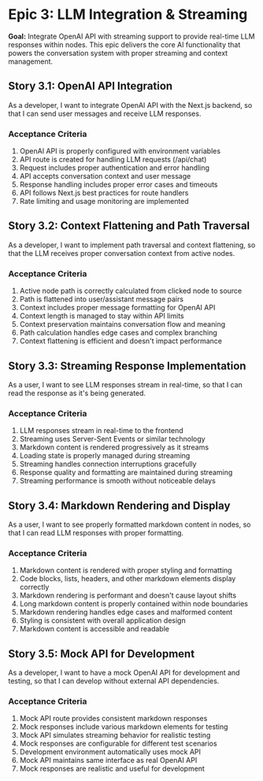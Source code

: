 # Epic 3: LLM Integration & Streaming

**Goal:** Integrate OpenAI API with streaming support to provide real-time LLM responses within nodes. This epic delivers the core AI functionality that powers the conversation system with proper streaming and context management.

## Story 3.1: OpenAI API Integration

As a developer,
I want to integrate OpenAI API with the Next.js backend,
so that I can send user messages and receive LLM responses.

### Acceptance Criteria

1. OpenAI API is properly configured with environment variables
2. API route is created for handling LLM requests (/api/chat)
3. Request includes proper authentication and error handling
4. API accepts conversation context and user message
5. Response handling includes proper error cases and timeouts
6. API follows Next.js best practices for route handlers
7. Rate limiting and usage monitoring are implemented

## Story 3.2: Context Flattening and Path Traversal

As a developer,
I want to implement path traversal and context flattening,
so that the LLM receives proper conversation context from active nodes.

### Acceptance Criteria

1. Active node path is correctly calculated from clicked node to source
2. Path is flattened into user/assistant message pairs
3. Context includes proper message formatting for OpenAI API
4. Context length is managed to stay within API limits
5. Context preservation maintains conversation flow and meaning
6. Path calculation handles edge cases and complex branching
7. Context flattening is efficient and doesn't impact performance

## Story 3.3: Streaming Response Implementation

As a user,
I want to see LLM responses stream in real-time,
so that I can read the response as it's being generated.

### Acceptance Criteria

1. LLM responses stream in real-time to the frontend
2. Streaming uses Server-Sent Events or similar technology
3. Markdown content is rendered progressively as it streams
4. Loading state is properly managed during streaming
5. Streaming handles connection interruptions gracefully
6. Response quality and formatting are maintained during streaming
7. Streaming performance is smooth without noticeable delays

## Story 3.4: Markdown Rendering and Display

As a user,
I want to see properly formatted markdown content in nodes,
so that I can read LLM responses with proper formatting.

### Acceptance Criteria

1. Markdown content is rendered with proper styling and formatting
2. Code blocks, lists, headers, and other markdown elements display correctly
3. Markdown rendering is performant and doesn't cause layout shifts
4. Long markdown content is properly contained within node boundaries
5. Markdown rendering handles edge cases and malformed content
6. Styling is consistent with overall application design
7. Markdown content is accessible and readable

## Story 3.5: Mock API for Development

As a developer,
I want to have a mock OpenAI API for development and testing,
so that I can develop without external API dependencies.

### Acceptance Criteria

1. Mock API route provides consistent markdown responses
2. Mock responses include various markdown elements for testing
3. Mock API simulates streaming behavior for realistic testing
4. Mock responses are configurable for different test scenarios
5. Development environment automatically uses mock API
6. Mock API maintains same interface as real OpenAI API
7. Mock responses are realistic and useful for development
